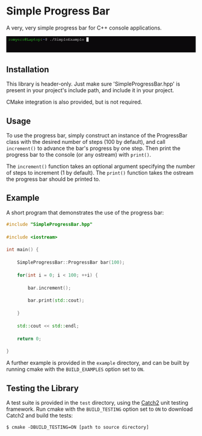 # Simple Progress Bar

A very, very simple progress bar for C++ console applications.

![A GIF of the progress bar in the console.](docs/img/ProgressBar.gif)

## Installation

This library is header-only. Just make sure 'SimpleProgressBar.hpp' is present 
in your project's include path, and include it in your project.

CMake integration is also provided, but is not required.

## Usage

To use the progress bar, simply construct an instance of the ProgressBar class
with the desired number of steps (100 by default), and call `increment()` to 
advance the bar's progress by one step. Then print the progress bar to the 
console (or any ostream) with `print()`.

The `increment()` function takes an optional argument specifying the number of
steps to increment (1 by default). The `print()` function takes the ostream the
progress bar should be printed to.

## Example

A short program that demonstrates the use of the progress bar:

```cpp
#include "SimpleProgressBar.hpp"

#include <iostream>

int main() {

    SimpleProgressBar::ProgressBar bar(100);

    for(int i = 0; i < 100; ++i) {

        bar.increment();

        bar.print(std::cout);

    }

    std::cout << std::endl;

    return 0;

}
```

A further example is provided in the `example` directory, and can be built by 
running cmake with the `BUILD_EXAMPLES` option set to `ON`.

## Testing the Library

A test suite is provided in the `test` directory, using the 
[Catch2](https://github.com/catchorg/Catch2) unit testing
framework. Run cmake with the `BUILD_TESTING` option set to `ON` to download
Catch2 and build the tests:
```
$ cmake -DBUILD_TESTING=ON [path to source directory]
```